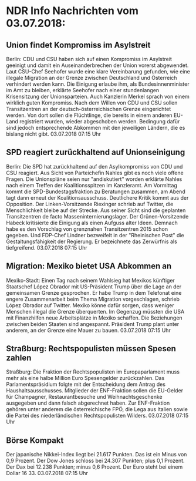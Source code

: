 # NDR Info Nachrichten vom 03.07.2018:


## Union findet Kompromiss im Asylstreit
Berlin:	CDU und CSU haben sich auf einen Kompromiss im Asylstreit geeinigt und damit ein Auseinanderbrechen der Union vorerst abgewendet. Laut CSU-Chef Seehofer wurde eine klare Vereinbarung gefunden, wie eine illegale Migration an der Grenze zwischen Deutschland und Österreich verhindert werden kann. Die Einigung erlaube ihm, als Bundesinnenminister im Amt zu bleiben, erklärte Seehofer nach einer stundenlangen Krisensitzung der Unionsparteien. Auch Kanzlerin Merkel sprach von einem wirklich guten Kompromiss. Nach dem Willen von CDU und CSU sollen Transitzentren an der deutsch-österreichischen Grenze eingerichtet werden. Von dort sollen die Flüchtlinge, die bereits in einem anderen EU-Land registriert wurden, wieder abgeschoben werden. Bedingung dafür sind jedoch entsprechende Abkommen mit den jeweiligen Ländern, die es bislang nicht gibt. 03.07.2018 07:15 Uhr 

## SPD reagiert zurückhaltend auf Unionseinigung
Berlin: Die SPD hat zurückhaltend auf den Asylkompromiss von CDU und CSU reagiert. Aus Sicht von Parteichefin Nahles gibt es noch viele offene Fragen. Die Unionspläne seien nur "andiskutiert" worden erklärte Nahles nach einem Treffen der Koalitionsspitzen im Kanzleramt. Am Vormittag kommt die SPD-Bundestagsfraktion zu Beratungen zusammen, am Abend tagt dann erneut der Koalitionsausschuss. Deutlichere Kritik kommt aus der Opposition. Der Linken-Vorsitzende Riexinger schrieb auf Twitter, die Menschlichkeit bleibe auf der Strecke. Aus seiner Sicht sind die geplanten Transitzentren de facto Masseninternierungslager. Der Grünen-Vorsitzende Habeck kritisierte die Einigung als einen Aufguss alter Ideen. Demnach habe es den Vorschlag von grenznahen Transitzentren 2015 schon gegeben. Und FDP-Chef Lindner bezweifelt in der "Rheinischen Post" die Gestaltungsfähigkeit der Regierung. Er bezeichnete das Zerwürfnis als tiefgreifend. 03.07.2018 07:15 Uhr 

## Migration: Mexiko bietet USA Abkommen an
Mexiko-Stadt: Einen Tag nach seinem Wahlsieg hat Mexikos künftiger Staatschef López Obrador mit US-Präsident Trump über die Lage an der gemeinsamen Grenze gesprochen. Er habe Trump in dem Telefonat eine engere Zusammenarbeit beim Thema Migration vorgeschlagen, schrieb López Obrador auf Twitter. Mexiko könne dafür sorgen, dass weniger Menschen illegal die Grenze überquerten. Im Gegenzug müssten die USA mit Finanzhilfen neue Arbeitsplätze in Mexiko schaffen. Die Beziehungen zwischen beiden Staaten sind angespannt. Präsident Trump plant unter anderem, an der Grenze eine Mauer zu bauen. 03.07.2018 07:15 Uhr 

## Straßburg: Rechtspopulisten müssen Spesen zahlen
Straßburg: Die Fraktion der Rechtspopulisten im Europaparlament muss mehr als eine halbe Million Euro Spesengelder zurückzahlen. Das Parlamentspräsidium folgte mit der Entscheidung dem Antrag des Haushaltsausschusses. Mitglieder der ENF-Fraktion sollen die EU-Gelder für Champagner, Restaurantbesuche und Weihnachtsgeschenke ausgegeben und dann falsch abgerechnet haben. Zur ENF-Fraktion gehören unter anderem die österreichische FPÖ, die Lega aus Italien sowie die Partei des niederländischen Rechtspopulisten Wilders. 03.07.2018 07:15 Uhr 

## Börse Kompakt
Der japanische Nikkei-Index liegt bei 21.617 Punkten. Das ist ein Minus von 0,9 Prozent. Der Dow Jones schloss bei 24.307 Punkten; plus 0,1 Prozent. Der Dax bei 12.238 Punkten; minus 0,6 Prozent. Der Euro steht bei einem Dollar 16 33. 03.07.2018 07:15 Uhr 
